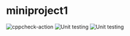 # miniproject1
![cppcheck-action](https://github.com/99003138/miniproject1/workflows/cppcheck-action/badge.svg)
![Unit testing](https://github.com/99003138/project/workflows/Unit%20testing/badge.svg)
![Unit testing](https://github.com/99003138/project/workflows/Unit%20testing/badge.svg)
